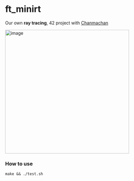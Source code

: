 # ft_minirt

Our own **ray tracing**, 42 project with [Chanmachan](https://github.com/Chanmachan)

<img width="399" alt="image" src="https://user-images.githubusercontent.com/101627898/225529552-9447cbf7-9fec-49e2-ae7f-f9b752ebb7c2.png">

### How to use

```
make && ./test.sh
```
